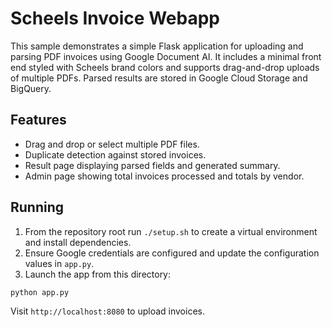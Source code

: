 # Scheels Invoice Webapp

This sample demonstrates a simple Flask application for uploading and parsing PDF invoices using Google Document AI. It includes a minimal front end styled with Scheels brand colors and supports drag-and-drop uploads of multiple PDFs. Parsed results are stored in Google Cloud Storage and BigQuery.

## Features
- Drag and drop or select multiple PDF files.
- Duplicate detection against stored invoices.
- Result page displaying parsed fields and generated summary.
- Admin page showing total invoices processed and totals by vendor.

## Running
1. From the repository root run `./setup.sh` to create a virtual environment and install dependencies.
2. Ensure Google credentials are configured and update the configuration values in `app.py`.
3. Launch the app from this directory:

```bash
python app.py
```

Visit `http://localhost:8080` to upload invoices.
